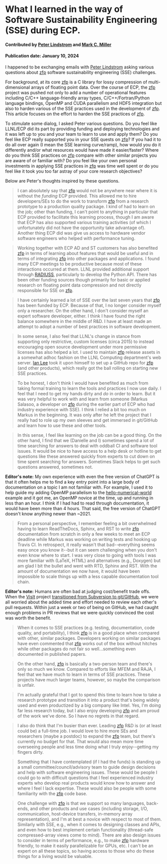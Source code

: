 # What I learned in the way of Software Sustainability Engineering (SSE) during ECP.

#### Contributed by [Peter Lindstrom](https://github.com/lindstro) and [Mark C. Miller](https://github.com/markcmiller86)

#### Publication date: January 10, 2024

I happened to be exchanging emails with [Peter Lindstrom](https://github.com/lindstro) asking various questions about [zfp] software sustainability engineering (SSE) challenges.

For background, at its core [zfp] is a C library for lossy compression of multi-dimensional arrays of floating point data.
Over the course of ECP, the [zfp] project was pushed not only to add a number of operational features including C/C++ language-friendly array types, C/C++/Fortran/Python language bindings, OpenMP and CUDA parallelism and HDF5 integration but also to harden various of the SSE practices used in the development of [zfp].
This article focuses on the effort to harden the SSE practices of [zfp].

To stimulate some dialog, I asked Peter various questions.
Do you feel like LLNL/ECP did its part by providing funding and deploying technologies and it was left up to you and your team to learn to use and apply them?
Do you feel like ECP really supported you in your SSE quests on [zfp]?
If you had it to do all over again (I mean the SSE learning curve/ramp), how would you do it differently and/or what resources would have made it easier/faster?
Where do you think SSE practices on [zfp] compare with other similar projects you are aware of or familiar with?
Do you feel like your own personal investments in applying SSE practices in [zfp] was time well spent or do you feel like it took you too far astray of your core research objectives?

Below are Peter's thoughts inspired by these questions.

> I can absolutely say that [zfp] would not be anywhere near where it is without the *funding* ECP provided.
> This allowed me to hire developers/SEs to do the work to transform [zfp] from a research prototype to a production quality package.
> I kind of had to learn on the job; other than funding, I can't point to anything in particular that ECP provided to facilitate this learning process, though I am aware that ECP has also supported various training activities (of which I unfortunately did not have the opportunity take advantage of).
> Another thing ECP did was give us access to hardware vendor software engineers who helped with performance tuning.

> Working together with ECP AD and ST customers has also benefited [zfp] in terms of learning about features that would be useful and in terms of integrating [zfp] into other packages and applications.
> I found many ECP meetings to be productive because most of these interactions occurred at them.
LLNL provided additional support through [RADIUSS](https://computing.llnl.gov/projects/radiuss), particularly to develop the Python API.
> There has been other funding sources though primarily for basic or applied research on floating point data compression and not directly responsible for SSE on [zfp].

> I have certainly learned a lot of SSE over the last seven years that [zfp] has been funded by ECP.
> Because of that, I no longer consider myself only a researcher.
> On the other hand, I don't consider myself an expert software developer, either.
> I think I have found the right balance somewhere in the middle of R&D.
> I have at least made an attempt to adopt a number of best practices in software development.

> In some sense, I also feel that LLNL's change in stance from supporting only restrictive, custom licenses (circa 2015) to instead encouraging open source development under more permissive licenses has also helped a lot.
> I used to maintain [zfp] release assets in a somewhat adhoc fashion on the LLNL Computing department's web server.
> [Ian Lee](https://github.com/IanLee1521) took it upon himself to set up a GitHub repo for [zfp] (and other products), which really got the ball rolling on starting new SSE practices.

> To be honest, I don't think I would have benefited as much from taking formal training to learn the tools and practices I now use daily.
> I feel that I need to get my hands dirty and *do* in order to learn.
> But it was very helpful to work with and learn from someone (Markus Salasoo, a developer on [zfp] during the earlier part of ECP who had industry experience with SSE).
> I think I relied a bit too much on Markus in the beginning.
> It was only after he left the project that I really had to role up my own sleeves and get immersed in git/GitHub and learn how to use these and other tools.

> In this sense, I feel like learning on the job can be a good thing.
> On the other hand, I find that we (Danielle and I) sometimes spend a lot of time searching for answers to deal with oddball CI and software tool issues.
> It would be nice to have access to a help desk or hotline to get questions like these answered quickly from experts to cut down on time spent searching for answers.
> Sometimes Slack helps to get such questions answered, sometimes not.

**Editor's note:** My own experience with even the free version of ChatGPT is that it often helps me to find a key entry point into a large body of documentation on a topic I am not familiar with.
For example, I used it to help guide my adding OpenMP parallelism to the [hello-numerical-world](https://github.com/markcmiller86/hello-numerical-world/tree/main) example and it got me, an OpenMP novice at the time, up and running in less than an hour.
I think if I had had to read through documentation, it would have been more than 4 hours.
That said, the free version of ChatGPT doesn't know anything newer than ~2021.

> From a personal perspective, I remember feeling a bit overwhelmed having to learn ReadTheDocs, Sphinx, and RST to write [zfp] documentation from scratch in only a few weeks to meet an ECP deadline while Markus was working on writing tests and hooking up Travis CI.
> In retrospect, it really wasn't that bad--everything seems easy once you know it--but it can seem challenging when you don't even know where to start.
> I was very close to going with tools I was more familiar with (LaTeX, HTML) and alternatives (e.g., Doxygen) but am glad I bit the bullet and went with RTD, Sphinx and RST.
> With the amount of documentation we now have, it would have been impossible to scale things up with a less capable documentation tool chain.

**Editor's note:** Humans are often bad at judging cost/benefit trade offs.
When the [VisIt](https://visit.llnl.gov) project [transitioned from Subversion to git/GitHub](https://bssw.io/blog_posts/continuous-technology-refreshment-an-introduction-using-recent-tech-refresh-experiences-on-visit), we were all worried about the added time and effort needed to review each other's pull requests.
Within just a week or two of being on GitHub, we had caught enough problems in PR reviews that we were quickly convinced the cost was worth the benefit.

> When it comes to SSE practices (e.g. testing, documentation, code quality, and portability), I think [zfp] is in a good place when compared with other, similar packages.
> Developers working on similar packages have even commented that [zfp] works out of the box without hitches while other packages do not fair so well...something even documented in published papers.

> On the other hand, [zfp] is basically a two-person team and there's only so much we know.
> Compared to efforts like MFEM and RAJA, I feel that we have much to learn in terms of SSE practices.
> These projects have much larger teams, however, so maybe the comparison is unfair.

> I'm actually grateful that I got to spend this time to learn how to take a research prototype and transition it into a product that's being widely used and even productized by a big company like Intel.
> Yes, I'm doing far less research today, but I also enjoy developing [zfp] and am proud of the work we've done.
> So I have no regrets in that regard.

> I also do think that I'm busier than ever.
> Leading [zfp] R&D is (or at least could be) a full-time job.
> I would love to hire more SEs and researchers (maybe a postdoc) to expand the [zfp] team, but there's currently no budget for that.
> That would also mean more time overseeing people and less time doing what I truly enjoy--getting my fingers dirty.

> Something that I have contemplated (if I had the funds) is standing up a small committee/council/advisory team to guide design decisions and help with software engineering issues.
> These would be people I could go to with difficult questions that I feel experienced industry experts who develop real products would know how to answer and where I feel I lack expertise.
> These would also be people with some familiarity with the [zfp] code base.

> One challenge with [zfp] is that we support so many languages, back-ends, and other products and use cases (including storage, I/O, communication, host-device transfers, in-memory array representation), and I'm at best a novice with respect to most of them.
> Similarly with SSE, e.g., when it comes to designing classes and APIs, and even how to best implement certain functionality (thread-safe compressed-array views come to mind).
> There are also design issues to consider in terms of performance, e.g., to make [zfp] hardware friendly, to make it easily parallelizable for GPUs, etc.
> I can't be an expert on all these topics, so having access to those who do these things for a living would be valuable.

[zfp]: https://computing.llnl.gov/projects/zfp

<!---
Publish: yes
Topics: documentation, software engineering, continuous integration testing
Track: experience
--->
